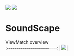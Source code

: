 ![](https://img.shields.io/badge/EAGLE-Design-blue) ![](https://img.shields.io/badge/Approval-pending-red)
# SoundScape

ViewMatch overview          
:-------------------------:|
![](https://github.com/ajcastanedag/SoundScape/tree/main/Images/Spectrogram.PNG) | 
